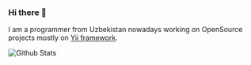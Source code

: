 ### Hi there 👋

I am a programmer from Uzbekistan nowadays working on OpenSource projects mostly on [Yii framework](https://github.com/yiisoft/).


![Github Stats](https://github-readme-stats.vercel.app/api?username=rustamwin&show_icons=true&theme=white)
